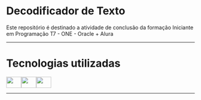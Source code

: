 <h1>Decodificador de Texto</h1>
Este repositório é destinado a atividade de conclusão da formação Iniciante em Programação T7 - ONE - Oracle + Alura 
<hr>
<h1>Tecnologias utilizadas</h1>
<div style="display: flex;">
<img align="center" height="30" width="40" src="https://cdn.jsdelivr.net/gh/devicons/devicon@latest/icons/css3/css3-original.svg" />
<img align="center" height="30" width="40" src="https://cdn.jsdelivr.net/gh/devicons/devicon@latest/icons/html5/html5-original.svg" />
<img align="center" height="30" width="40" src="https://cdn.jsdelivr.net/gh/devicons/devicon@latest/icons/javascript/javascript-original.svg" />
</div>
<hr>
